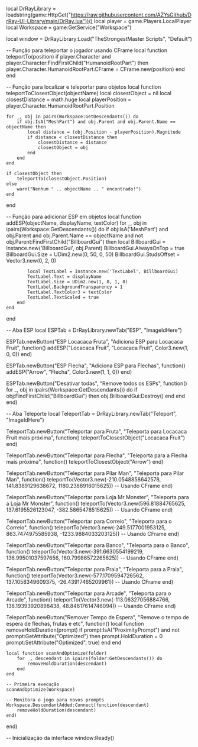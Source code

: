 local DrRayLibrary = loadstring(game:HttpGet("https://raw.githubusercontent.com/AZYsGithub/DrRay-UI-Library/main/DrRay.lua"))()
local player = game.Players.LocalPlayer
local Workspace = game:GetService("Workspace")

local window = DrRayLibrary:Load("TheStrongestMaster Scripts", "Default")

-- Função para teleportar o jogador usando CFrame
local function teleportTo(position)
    if player.Character and player.Character:FindFirstChild("HumanoidRootPart") then
        player.Character.HumanoidRootPart.CFrame = CFrame.new(position)
    end
end

-- Função para localizar e teleportar para objetos
local function teleportToClosestObject(objectName)
    local closestObject = nil
    local closestDistance = math.huge
    local playerPosition = player.Character.HumanoidRootPart.Position

    for _, obj in pairs(Workspace:GetDescendants()) do
        if obj:IsA("MeshPart") and obj.Parent and obj.Parent.Name == objectName then
            local distance = (obj.Position - playerPosition).Magnitude
            if distance < closestDistance then
                closestDistance = distance
                closestObject = obj
            end
        end
    end

    if closestObject then
        teleportTo(closestObject.Position)
    else
        warn("Nenhum " .. objectName .. " encontrado!")
    end
end

-- Função para adicionar ESP em objetos
local function addESP(objectName, displayName, textColor)
    for _, obj in ipairs(Workspace:GetDescendants()) do
        if obj:IsA('MeshPart') and obj.Parent and obj.Parent.Name == objectName and not obj.Parent:FindFirstChild("BillboardGui") then
            local BillboardGui = Instance.new('BillboardGui', obj.Parent)
            BillboardGui.AlwaysOnTop = true
            BillboardGui.Size = UDim2.new(0, 50, 0, 50)
            BillboardGui.StudsOffset = Vector3.new(0, 2, 0)

            local TextLabel = Instance.new('TextLabel', BillboardGui)
            TextLabel.Text = displayName
            TextLabel.Size = UDim2.new(1, 0, 1, 0)
            TextLabel.BackgroundTransparency = 1
            TextLabel.TextColor3 = textColor
            TextLabel.TextScaled = true
        end
    end
end

-- Aba ESP
local ESPTab = DrRayLibrary.newTab("ESP", "ImageIdHere")

ESPTab.newButton("ESP Locacaca Fruta", "Adiciona ESP para Locacaca Fruit", function()
    addESP("Locacaca Fruit", "Locacaca Fruit", Color3.new(1, 0, 0))
end)

ESPTab.newButton("ESP Flecha", "Adiciona ESP para Flechas", function()
    addESP("Arrow", "Flecha", Color3.new(1, 1, 0))
end)

ESPTab.newButton("Desativar todas", "Remove todos os ESPs", function()
    for _, obj in ipairs(Workspace:GetDescendants()) do
        if obj:FindFirstChild("BillboardGui") then
            obj.BillboardGui:Destroy()
        end
    end
end)

-- Aba Teleporte
local TeleportTab = DrRayLibrary.newTab("Teleport", "ImageIdHere")

TeleportTab.newButton("Teleportar para Fruta", "Teleporta para Locacaca Fruit mais próxima", function()
    teleportToClosestObject("Locacaca Fruit")
end)

TeleportTab.newButton("Teleportar para Flecha", "Teleporta para a Flecha mais próxima", function()
    teleportToClosestObject("Arrow")
end)

TeleportTab.newButton("Teleportar para Pilar Man", "Teleporta para Pilar Man", function()
    teleportTo(Vector3.new(-210.0548858642578, 141.8389129638672, 1180.2388916015625)) -- Usando CFrame
end)

TeleportTab.newButton("Teleportar para Loja Mr Monster", "Teleporta para a Loja Mr Monster", function()
    teleportTo(Vector3.new(596.81884765625, 137.6195526123047, -382.5865478515625)) -- Usando CFrame
end)

TeleportTab.newButton("Teleportar para Correio", "Teleporta para o Correio", function()
    teleportTo(Vector3.new(-249.5177001953125, 863.7474975585938, -1233.9884033203125)) -- Usando CFrame
end)

TeleportTab.newButton("Teleportar para Banco", "Teleporta para o Banco", function()
    teleportTo(Vector3.new(-391.6630554199219, 136.99501037597656, 160.79986572265625)) -- Usando CFrame
end)

TeleportTab.newButton("Teleportar para Praia", "Teleporta para a Praia", function()
    teleportTo(Vector3.new(-577.1709594726562, 137.1058349609375, -26.43917465209961)) -- Usando CFrame
end)

TeleportTab.newButton("Teleportar para Arcade", "Teleporta para o Arcade", function()
    teleportTo(Vector3.new(-113.06327056884766, 138.19393920898438, 48.84617614746094)) -- Usando CFrame
end)

TeleportTab.newButton("Remover Tempo de Espera", "Remove o tempo de espera de flechas, frutas e etc", function()
    local function removeHoldDuration(prompt)
        if prompt:IsA("ProximityPrompt") and not prompt:GetAttribute("Optimized") then
            prompt.HoldDuration = 0
            prompt:SetAttribute("Optimized", true)
        end
    end

    local function scanAndOptimize(folder)
        for _, descendant in ipairs(folder:GetDescendants()) do
            removeHoldDuration(descendant)
        end
    end

    -- Primeira execução
    scanAndOptimize(Workspace)

    -- Monitora o jogo para novos prompts
    Workspace.DescendantAdded:Connect(function(descendant)
        removeHoldDuration(descendant)
    end)
end)

-- Inicialização da interface
window:Ready()
